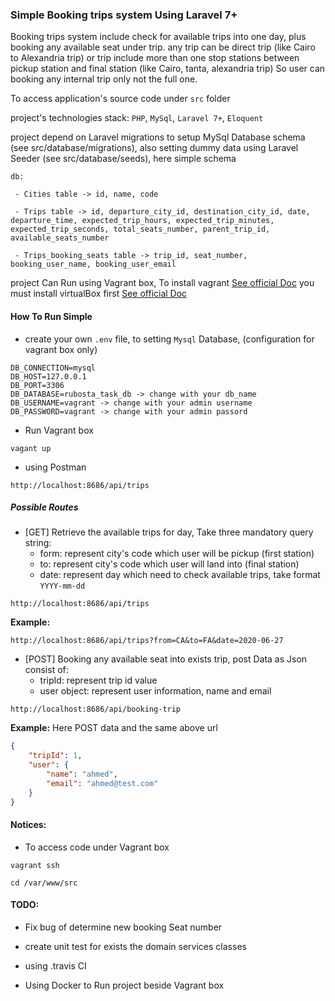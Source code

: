 ### Simple Booking trips system Using Laravel 7+

Booking trips system include check for available trips into one day, plus booking any available seat under trip.
any trip can be direct trip (like Cairo to Alexandria trip) or trip include more than one stop stations between pickup station and final station
(like Cairo, tanta, alexandria trip) So user can booking any internal trip only not the full one.

To access application's source code under `src` folder 

project's technologies stack: `PHP`, `MySql`, `Laravel 7+`, `Eloquent` 

project depend on Laravel migrations to setup MySql Database schema (see src/database/migrations), also setting dummy data using Laravel Seeder (see src/database/seeds),
here simple schema 
```
db:
 
 - Cities table -> id, name, code
 
 - Trips table -> id, departure_city_id, destination_city_id, date, departure_time, expected_trip_hours, expected_trip_minutes, expected_trip_seconds, total_seats_number, parent_trip_id, available_seats_number

 - Trips_booking_seats table -> trip_id, seat_number, booking_user_name, booking_user_email
```

project Can Run using Vagrant box, To install vagrant [See official Doc](https://www.vagrantup.com/downloads.html) you must install virtualBox first [See official Doc](https://www.virtualbox.org/wiki/Downloads)

#### How To Run Simple

- create your own `.env` file, to setting `Mysql` Database, 
(configuration for vagrant box only)
```
DB_CONNECTION=mysql
DB_HOST=127.0.0.1
DB_PORT=3306
DB_DATABASE=rubosta_task_db -> change with your db_name
DB_USERNAME=vagrant -> change with your admin username
DB_PASSWORD=vagrant -> change with your admin passord
```

- Run Vagrant box
```shell script
vagant up
``` 

- using Postman
```
http://localhost:8686/api/trips
```

##### Possible Routes

- [GET] Retrieve the available trips for day,
Take three mandatory query string:
  - form: represent city's code which user will be pickup (first station)
  - to: represent city's code which user will land into (final station)
  - date: represent day which need to check available trips, take format `YYYY-mm-dd`
```
http://localhost:8686/api/trips
```
**Example:**
```
http://localhost:8686/api/trips?from=CA&to=FA&date=2020-06-27
```

- [POST] Booking any available seat into exists trip,
post Data as Json consist of:
  - tripId: represent trip id value
  - user object: represent user information, name and email
```
http://localhost:8686/api/booking-trip
```
**Example:** Here POST data and the same above url
```json
{
	"tripId": 1,
	"user": {
		"name": "ahmed",
		"email": "ahmed@test.com"
	}
}
``` 
 
#### Notices:

 - To access code under Vagrant box
 ```shell script
vagrant ssh

cd /var/www/src
``` 

#### TODO:

 - Fix bug of determine new booking Seat number
 
 - create unit test for exists the domain services classes
 
 - using .travis CI 
 
 - Using Docker to Run project beside Vagrant box